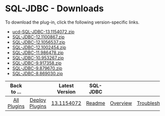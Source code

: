 
# SQL-JDBC - Downloads

To download the plug-in, click the following version-specific links.
- [ucd-SQL-JDBC-13.1154072.zip](https://raw.githubusercontent.com/UrbanCode/IBM-UCD-PLUGINS/main/files/SQL-JDBC/ucd-SQL-JDBC-13.1154072.zip)
- [SQL-JDBC-12.1100867.zip](https://raw.githubusercontent.com/UrbanCode/IBM-UCD-PLUGINS/main/files/SQL-JDBC/SQL-JDBC-12.1100867.zip)
- [SQL-JDBC-12.1056537.zip](https://raw.githubusercontent.com/UrbanCode/IBM-UCD-PLUGINS/main/files/SQL-JDBC/SQL-JDBC-12.1056537.zip)
- [SQL-JDBC-12.1002454.zip](https://raw.githubusercontent.com/UrbanCode/IBM-UCD-PLUGINS/main/files/SQL-JDBC/SQL-JDBC-12.1002454.zip)
- [SQL-JDBC-11.986478.zip](https://raw.githubusercontent.com/UrbanCode/IBM-UCD-PLUGINS/main/files/SQL-JDBC/SQL-JDBC-11.986478.zip)
- [SQL-JDBC-10.953267.zip](https://raw.githubusercontent.com/UrbanCode/IBM-UCD-PLUGINS/main/files/SQL-JDBC/SQL-JDBC-10.953267.zip)
- [SQL-JDBC-9.917358.zip](https://raw.githubusercontent.com/UrbanCode/IBM-UCD-PLUGINS/main/files/SQL-JDBC/SQL-JDBC-9.917358.zip)
- [SQL-JDBC-9.879670.zip](https://raw.githubusercontent.com/UrbanCode/IBM-UCD-PLUGINS/main/files/SQL-JDBC/SQL-JDBC-9.879670.zip)
- [SQL-JDBC-8.869030.zip](https://raw.githubusercontent.com/UrbanCode/IBM-UCD-PLUGINS/main/files/SQL-JDBC/SQL-JDBC-8.869030.zip)

|          Back to ...          |                                |                                                    Latest Version                                                     |      SQL-JDBC       |||||
|:-----------------------------:|:------------------------------:|:---------------------------------------------------------------------------------------------------------------------:|:-------------------:| :---: | :---: | :---: | :---: |
| [All Plugins](../../index.md) | [Deploy Plugins](../README.md) | [13.1154072](https://raw.githubusercontent.com/UrbanCode/IBM-UCD-PLUGINS/main/files/SQL-JDBC/ucd-SQL-JDBC-13.1154072.zip) | [Readme](README.md) |[Overview](overview.md)|[Troubleshooting](troubleshooting.md)|[Usage](usage.md)|[Steps](steps.md)|
